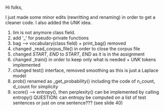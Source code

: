 Hi folks,

I just made some minor edits (rewritting and renaming) in order to get a cleaner code. I also added the *UNK* idea.

1. lim is not anymore class field.
2. add '_' for pseudo-private functions
3. bag --> vocabulary(class field) + print_bag() removed
4. changed _read_corpus_file() in order to close the corpus file
5. changed $START$, $END$ to *START*, *END* as it is in the assignment
6. changed _train() in order to keep only what is needed + *UNK* tokens implemented
7. changed test() interface, removed smoothing as this is just a Laplace model
8. prob() renamed as _get_probability() including the code of n_count, d_count for simplicity
9. score() --> entropy(), then perplexity() can be implemented by calling entropy() QUESTION: can entropy be computed on a list of test sentences or just on one sentence??? (see slide 40)
